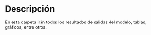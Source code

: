 # Descripción

En esta carpeta irán todos los resultados de salidas del modelo, tablas, gráficos, entre otros.
